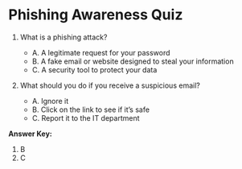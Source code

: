 # Phishing Awareness Quiz

1. What is a phishing attack?
   - A. A legitimate request for your password
   - B. A fake email or website designed to steal your information
   - C. A security tool to protect your data

2. What should you do if you receive a suspicious email?
   - A. Ignore it
   - B. Click on the link to see if it’s safe
   - C. Report it to the IT department

**Answer Key:**  
1. B  
2. C